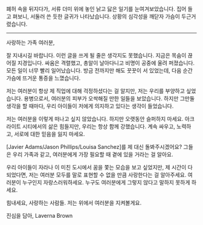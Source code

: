 폐허 속을 뒤지다가, 서류 더미 위에 놓인 낡고 닳은 일기를 눈여겨보았습니다. 집어 들고 펴보니, 서둘러 쓴 듯한 글귀가 나타났습니다. 상황의 심각성을 깨닫자 가슴이 두근거렸습니다.

---

사랑하는 가족 여러분,

잘 지내시길 바랍니다. 이런 글을 쓰게 될 줄은 생각지도 못했습니다. 지금은 목숨이 끊어질 지경입니다. 싸움은 격렬했고, 총알이 날아다니고 비명이 공중에 울려 퍼졌습니다. 모든 일이 너무 빨리 일어났습니다. 방금 전까지만 해도 꿋꿋이 서 있었는데, 다음 순간 가슴에 뜨거운 통증을 느꼈습니다.

저는 여러분이 항상 제 직업에 대해 걱정하셨다는 걸 알지만, 저는 우리를 부양하고 싶었습니다. 용병으로서, 여러분의 피부가 오싹해질 만한 일들을 보았습니다. 하지만 그만둘 생각을 할 때마다, 우리 아이들이 저에게 의지하고 있다는 생각이 들었습니다.

저는 여러분을 이렇게 떠나고 싶지 않았습니다. 하지만 오랫동안 슬퍼하지 마세요. 아크라이트 시티에서의 삶은 힘들지만, 우리는 항상 함께 강했습니다. 계속 싸우고, 노력하고, 서로에 대한 믿음을 잃지 마세요.

[Javier Adams/Jason Phillips/Louisa Sanchez]를 제 대신 돌봐주시겠어요? 그들은 우리 가족과 같고, 여러분에게 가장 필요할 때 곁에 있을 거라는 걸 알아요.

우리 아이들이 자라나 이 미친 도시에서 꿈을 쫓는 모습을 보고 싶었지만, 제 시간이 다 되었다면, 저는 여러분 모두를 말로 표현할 수 없을 만큼 사랑한다는 걸 알아주세요. 여러분이 누구인지 자랑스러워하세요. 누구도 여러분에게 그렇지 않다고 말하지 못하게 하세요.

힘내세요, 사랑하는 사람들. 저는 위에서 여러분을 지켜볼게요.

진심을 담아,
Laverna Brown
